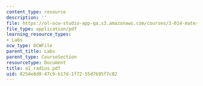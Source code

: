 ```yaml
---
content_type: resource
description: ''
file: https://ol-ocw-studio-app-qa.s3.amazonaws.com/courses/3-014-materials-laboratory-fall-2006/8254e8d847c9b17d1f7255d7b95f7c02_a1_radius.pdf
file_type: application/pdf
learning_resource_types:
- Labs
ocw_type: OCWFile
parent_title: Labs
parent_type: CourseSection
resourcetype: Document
title: a1_radius.pdf
uid: 8254e8d8-47c9-b17d-1f72-55d7b95f7c02
---
```

